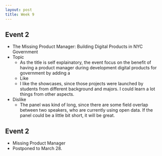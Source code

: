 ```yaml
---
layout: post
title: Week 9
---
```


## Event 2
- The Missing Product Manager: Building Digital Products in NYC Government
- Topic
  - As the title is self explainatory, the event focus on the benefit of having a product manager during development digital products for government by adding a 
  - Like 
  - I like the showcases, since those projects were launched by students from different background and majors. I could learn a lot things from other aspects. 
- Dislike
  - The panel was kind of long, since there are some field overlap between two speakers, who are currently using open data. If the panel could be a little bit short, it will be great. 

## Event 2 
- Missing Product Manager 
- Postponed to March 28.
